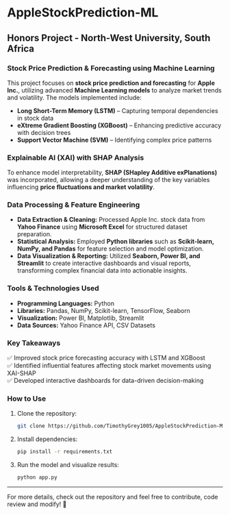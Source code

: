 # AppleStockPrediction-ML

## Honors Project - North-West University, South Africa  

### Stock Price Prediction & Forecasting using Machine Learning  

This project focuses on **stock price prediction and forecasting** for **Apple Inc.**, utilizing advanced **Machine Learning models** to analyze market trends and volatility. The models implemented include:  
- **Long Short-Term Memory (LSTM)** – Capturing temporal dependencies in stock data  
- **eXtreme Gradient Boosting (XGBoost)** – Enhancing predictive accuracy with decision trees  
- **Support Vector Machine (SVM)** – Identifying complex price patterns  

### Explainable AI (XAI) with SHAP Analysis  
To enhance model interpretability, **SHAP (SHapley Additive exPlanations)** was incorporated, allowing a deeper understanding of the key variables influencing **price fluctuations and market volatility**.

### Data Processing & Feature Engineering  
- **Data Extraction & Cleaning:** Processed Apple Inc. stock data from **Yahoo Finance** using **Microsoft Excel** for structured dataset preparation.  
- **Statistical Analysis:** Employed **Python libraries** such as **Scikit-learn, NumPy, and Pandas** for feature selection and model optimization.  
- **Data Visualization & Reporting:** Utilized **Seaborn, Power BI, and Streamlit** to create interactive dashboards and visual reports, transforming complex financial data into actionable insights.  

### Tools & Technologies Used  
- **Programming Languages:** Python  
- **Libraries:** Pandas, NumPy, Scikit-learn, TensorFlow, Seaborn  
- **Visualization:** Power BI, Matplotlib, Streamlit  
- **Data Sources:** Yahoo Finance API, CSV Datasets  

### Key Takeaways  
✅ Improved stock price forecasting accuracy with LSTM and XGBoost  
✅ Identified influential features affecting stock market movements using XAI-SHAP  
✅ Developed interactive dashboards for data-driven decision-making  

### How to Use  
1. Clone the repository:  
   ```bash
   git clone https://github.com/TimothyGrey1005/AppleStockPrediction-ML.git
   ```  
2. Install dependencies:  
   ```bash
   pip install -r requirements.txt
   ```  
3. Run the model and visualize results:  
   ```bash
   python app.py
   ```  

---

For more details, check out the repository and feel free to contribute, code review and modify! 🚀
